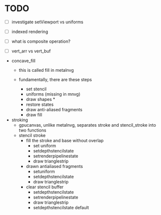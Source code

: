 # TODO
* [ ] investigate setViewport vs uniforms
* [ ] indexed rendering
* [ ] what is composite operation?
* [ ] vert_arr vs vert_buf


* concave_fill
    * this is called fill in metalnvg

    * fundamentally, there are these steps
        * set stencil
        * uniforms (missing in mnvg)
        * draw shapes
            *
        * restore states
        * draw anti-aliased fragments
        * draw fill
* stroking
    * gpucanvas, unlike metalnvg, separates stroke and stencil_stroke into two functions
    * stencil stroke
        * fill the stroke and base without overlap
            * set uniform
            * setdepthstencilstate
            * setrenderpipelinestate
            * draw trianglestrip
        * drawn antialiased fragments
            * setuniform
            * setdepthstencilstate
            * draw trianglestrip
        * clear stencil buffer
            * setdepthstencilstate
            * setrenderpipelinestate
            * draw trianglestrip
            * setdepthstencilstate default